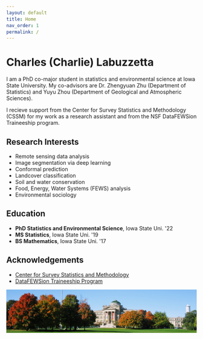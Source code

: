 ```yaml
---
layout: default
title: Home
nav_order: 1
permalink: /
---
```


# Charles (Charlie) Labuzzetta

I am a PhD co-major student in statistics and environmental science at Iowa State University. My co-advisors are Dr. Zhengyuan Zhu (Department of Statistics) and Yuyu Zhou (Department of Geological and Atmospheric Sciences).

I recieve support from the Center for Survey Statistics and Methodology (CSSM) for my work as a research assistant and from the NSF DataFEWSion Traineeship program.

Research Interests
------------------

* Remote sensing data analysis
* Image segmentation via deep learning
* Conformal prediction
* Landcover classification
* Soil and water conservation
* Food, Energy, Water Systems (FEWS) analysis
* Environmental sociology

Education
---------

* **PhD Statistics and Environmental Science**, Iowa State Uni. '22
* **MS Statistics**, Iowa State Uni. '19
* **BS Mathematics**, Iowa State Uni. '17

Acknowledgements
----------------

* [Center for Survey Statistics and Methodology](https://www.cssm.iastate.edu/)
* [DataFEWSion Traineeship Program](https://www.imse.iastate.edu/datafewsion/)

![](IMG_4333.JPG)

